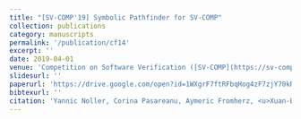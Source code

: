 ```yaml
---
title: "[SV-COMP'19] Symbolic Pathfinder for SV-COMP"
collection: publications
category: manuscripts
permalink: '/publication/cf14'
excerpt: ''
date: 2019-04-01
venue: 'Competition on Software Verification ([SV-COMP](https://sv-comp.sosy-lab.org/2019/)), held at TACAS'
slidesurl: ''
paperurl: 'https://drive.google.com/open?id=1WXgrF7ftRFbqHog4zF7zjY70kRDPBEzS'
bibtexurl: ''
citation: 'Yannic Noller, Corina Pasareanu, Aymeric Fromherz, <u>Xuan-Bach D. Le</u>, and Willem Visser'
---
```

